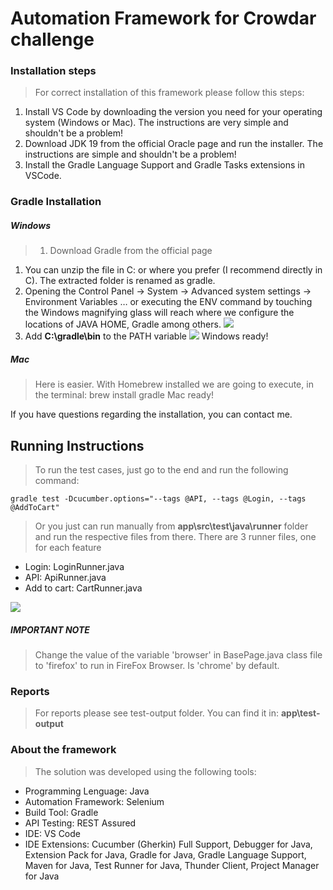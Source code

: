 # Automation Framework for Crowdar challenge

### Installation steps
> For correct installation of this framework please follow this steps:
1. Install VS Code by downloading the version you need for your operating system (Windows or Mac). The instructions are very simple and shouldn't be a problem!
1. Download JDK 19 from the official Oracle page and run the installer. The instructions are simple and shouldn't be a problem!
1. Install the Gradle Language Support and Gradle Tasks extensions in VSCode.

### Gradle Installation
##### Windows
> 1. Download Gradle from the official page
1. You can unzip the file in C: or where you prefer (I recommend directly in C). The extracted folder is renamed as gradle.
1. Opening the Control Panel -> System -> Advanced system settings -> Environment Variables … or executing the ENV command by touching the Windows magnifying glass will reach where we configure the locations of JAVA HOME, Gradle among others.
![](https://lh3.googleusercontent.com/pw/AIL4fc8f1N8McWqgkklpDvcO6Nk5lFcZ8njrJxhusInG2fzR8ZweWXUj5jFUVSYZ1A5EMkbLi0kB7JGn0rXU-q6wheA2QgyZP80VZC0HbwsmDw4ndhFxalfVCBX7tzj3rYGtQxQXff-tT61P6FtQUFRl7g4gZ9x5zciijZ-BNY4XoO8TTPm-pXyRh6Mh6CvG2EhhiCoA-M3DJPJqAnrhQxwrUDat2jwfDNbSjeWUIuHtrlgoPwYNSaqvDlbjuFep79s3KW2UhznxmVv75CMf2goc4GxWFbp_TVIPDpv0ERjTAcyH5oNGsotiTPvw1Kv3bID0cW0P3zS0UgYy0nJAG90Q6RQfzqtYgbl7OcbP_B982WjJLU925W60NdVc-iLiY_ojp5nWMLIe6LzA_ExW-w1Ap56oIgtgS9LnK5Zge0Gb9wA79l7rrqgTBn3BgPdHp_alIGUdDShu8bNiQLtBGcL7s6vWcDuJ4sV0OWJafL08sirbdCkJnpGngW691vrs95BV-M4XtV-ud0xT-ahMBQNMq1L8onoDGASK3N7ikK1tuvulToh2D11s2tz2rgntL1_rMCXmwnUy664RK1dDP5gZ2glhbJC1Q6CrAXz5GpCD_FDXlW70J0RKKW7F1emT7afs2uV0scvBCAyFyiIO0kYAZzuKBpebLSaG8ptPNDPD6VyH2iw57do4_HbP0CVr7RIm6fKh3p_jCrxFqPxeDjTt12vMqYTlQlD9T5_puOpulnl_OOvkg5wk9SHRN0qwp14I70wCzB8Qy5r5pyfLOsWUpy6M_dEhRvfGJZrrD1RZDpsoZqKjbU0z9ls1OodOdi8KRk0-lzJOXQ540y6DgSaVBzaqigdidbkL2DlgFfiffqXHfIdyUfxUyEJMeS5SiQRlvbyP_aWULYS_BqqDntgpzt4lcw=w842-h923-s-no?authuser=0)
1. Add **C:\gradle\bin** to the PATH variable
![](https://lh3.googleusercontent.com/pw/AIL4fc91UISRQSHJ_4CSnT9TlS48p2HRB83tpnU0gpKwGYFYMSJ5XdhoyRuYMJBlPFHkQoHaMeUzEOp_g9BLjqlGPPTfSPa2BZE3LhsJAKCDfulp4zwbu_ga6NUc5QgES1hxFlExwQG_DtqydCJMp_su3ohG2p_iIc3xeLyoeoeZ02LoNsFp9zRXUr46M3GsuDVoH6XLdB-F6I-1X2aD6bOp_TQyneFVKZlpxxTrfuXWpviE8BpbfdCr_i3bOUczw7sTfH3vY8O8rNdy7oHy13RGs8VEKezeFZcbV2bR_bfBYaVfmXLLPXTq27vkoIZMrPHLeZ1YU6JgUkV-lfojG9euVk1SIwMdy62KQnxTxvyar0DjXwBuW9FHLK6-1eEroaBUEMpJ__N34fczjCHb7JB9s14SF8WAVQ8CYML-8slEAqDm49Q2xtEB2aQsb8Sb_jOHrLH_8mNmk4PFGfrSCN5IVAWF8Q8fdG0TnG3NRwaTHD4PeQQdHOojf8tdh4BdmhLcDAwhWomkGt5wJHTXA5grZhB-7ZXbUTabLq97p6ik-ze6R9w6t6kpki5gmVNyUnvLDgL4bDRxcTn96kkCkggV5WKJKwPprOVY36fKB_MXWnbWUYTwrjBFLQBsyDPutOR-LYveTb1PiS5936ntLfwJ-V6OgnMzBbh7Suv30vYAhiGl7e_UJ-F8eJNxIk22G3nM3HvY4UKjeN4ReOmZJidGdyA9y_H6hzFjgEsrLWjS9Z_3AIba94CqbTn05TkyOAZedPBUuBjs7zp3f0lrsEtZkX2TRVEjGTBo2PIblWECtRUY2mO0uevqxkhwsCUre1_3W0Dm4jDFZSg-gG7fzIZs02H1Y3DgBD9eRFbJcPc_tAWR7C04UOIfsZt3jmApqx-hjyz3suv16JYS1RN7fths83Fzrg=w854-h923-s-no?authuser=0)
Windows ready!

##### Mac
> Here is easier. With Homebrew installed we are going to execute, in the terminal: brew install gradle
Mac ready!

If you have questions regarding the installation, you can contact me.

## Running Instructions
> To run the test cases, just go to the end and run the following command:

`gradle test -Dcucumber.options="--tags @API, --tags @Login, --tags @AddToCart"`

> Or you just can run manually from **app\src\test\java\runner** folder and run the respective files from there.
There are 3 runner files, one for each feature
- Login: LoginRunner.java
- API: ApiRunner.java
- Add to cart: CartRunner.java

![](https://lh3.googleusercontent.com/pw/AIL4fc8Jxao3I-O0ZkJ2kK-hMnRnxxKoIqy0qTk5jVwUsOwQpKxOrW6mJr9OVscZem6immCVr8NJZXg2HW0iWctzTNc_Wt9cEqUtXSOF-VBfrulWUYZL0lWRNbN-6HajhMsw1zXXn7cZOF4h7KXU6XUlAEkibygHwHCDc0NYzi2p7R4a_jqveeod2IGgyrsKWAZjQDF-l8WiOBpU-CDMb9IBy2LmauqAGLArloCzQ1xjNlR-GdiLvuxhWOWhWQcYhWdGWlaXVnprLrPzebwvc3N4bI8dYdOrGH54IxW66FiVdEbnGmjeCSjQpu39Fz9cpTFRliz9WdbM7QndUiOPq69x8WTtt7XNEhzN1GQZoVWd7ndAQVMZIe2T2QHf_eEWQ6F4oHhBAgRqTN_Q-iqvWl7X00tpLEqaha4Vah3abOd6ysBBSMhkv3-97gQcRxvy6-CYIZj9AAC9Pw790ci7RoiyS5Zh_B-Hr2I9U1HwCZuyKqxnl1nXpVu6uhdr0yvv2lm3N4ksIj5Biu6OG1lvWvyflhi7MB2S7jtDj4CYjOD9GeHUuwLZYfjzkBsJQu_IN2wDUV8edM2YnzlxPg7aYjZBDPz1ox7znBvtJVviY3bksNs5CcpzQ39Ddw7BTeDLfZK_vJsUoM5LVBQ8CzLu1_vmjJc5I2zdHKfp4MHCB1H0l7AjTpYa961nMfLmvpUe652-Fp-gPebuiC3MCtWgp-fr0p7YAlNUa10sCnuqGXJsaKlSTJlkbU5Z59bN3LGSioZ6M0NBL5KV6w6g0lcbSU45FEavYSXBT6RxmgoZJxJikqCV5JRZvRAEFNKBBq5D1Erz7W_79guLIDNC6dTKhErs2vBffrquVkIybO7KJ_NX_K443uBzOBd2ADQAhE3OQXKTTe6ZkhKNV7l2zgsBUUR5cNMGLQ=w1198-h620-s-no?authuser=0)

##### IMPORTANT NOTE
> Change the value of the variable 'browser' in BasePage.java class file to 'firefox' to run in FireFox Browser. 
Is 'chrome' by default.

### Reports
> For reports please see test-output folder. You can find it in: **app\test-output**

### About the framework
> The solution was developed using the following tools:
- Programming Lenguage: Java
- Automation Framework: Selenium
- Build Tool: Gradle
- API Testing: REST Assured
- IDE: VS Code
- IDE Extensions: Cucumber (Gherkin) Full Support, Debugger for Java, Extension Pack for Java, Gradle for Java, Gradle Language Support, Maven for Java, Test Runner for Java, Thunder Client, Project Manager for Java
